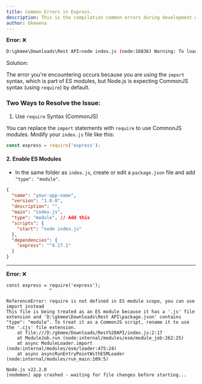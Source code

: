 ```yaml
---
title: Common Errors in Express.
description: This is the compilation common errors during development of express js and its solution
author: Gkmeena
---
```


**Error:** ❌
```sh
D:\gkmee\Downloads\Rest API>node index.js (node:16836) Warning: To load an ES module, set "type": "module" in the package.json or use the .mjs extension. (Use `node --trace-warnings ...` to show where the warning was created) D:\gkmee\Downloads\Rest API\index.js:1 import express from 'express'; ^^^^^^ SyntaxError: Cannot use import statement outside a module at wrapSafe (node:internal/modules/cjs/loader:1350:18) at Module._compile (node:internal/modules/cjs/loader:1379:20) at Module._extensions..js (node:internal/modules/cjs/loader:1518:10) at Module.load (node:internal/modules/cjs/loader:1249:32) at Module._load (node:internal/modules/cjs/loader:1065:12) at Function.executeUserEntryPoint [as runMain] (node:internal/modules/run_main:158:12) at node:internal/main/run_main_module:30:49 Node.js v22.2.0 D:\gkmee\Downloads\Rest API>
```

Solution:

The error you're encountering occurs because you are using the `import` syntax, which is part of ES modules, but Node.js is expecting CommonJS syntax (using `require`) by default.

### Two Ways to Resolve the Issue:

1. Use `require` Syntax (CommonJS)

You can replace the `import` statements with `require` to use CommonJS modules. Modify your `index.js` file like this:
```javascript
const express = require('express');
```


#### 2. Enable ES Modules


- In the same folder as `index.js`, create or edit a `package.json` file and add `"type": "module"`.

```json
{
  "name": "your-app-name",
  "version": "1.0.0",
  "description": "",
  "main": "index.js",
  "type": "module", // Add this
  "scripts": {
	"start": "node index.js"
  },
  "dependencies": {
	"express": "^4.17.1"
  }
}
```

---

**Error:** ❌
```
const express = require('express');
                ^

ReferenceError: require is not defined in ES module scope, you can use import instead
This file is being treated as an ES module because it has a '.js' file extension and 'D:\gkmee\Downloads\Rest API\package.json' contains "type": "module". To treat it as a CommonJS script, rename it to use the '.cjs' file extension.
    at file:///D:/gkmee/Downloads/Rest%20API/index.js:2:17
    at ModuleJob.run (node:internal/modules/esm/module_job:262:25)
    at async ModuleLoader.import (node:internal/modules/esm/loader:475:24)
    at async asyncRunEntryPointWithESMLoader (node:internal/modules/run_main:109:5)

Node.js v22.2.0
[nodemon] app crashed - waiting for file changes before starting...
```